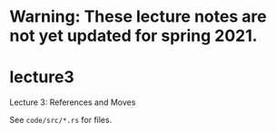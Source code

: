 # Warning: These lecture notes are not yet updated for spring 2021.

# lecture3
Lecture 3: References and Moves

See `code/src/*.rs` for files.
